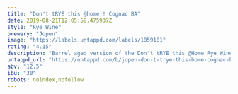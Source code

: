 ```yaml
---
title: "Don't tRYE this @home!! Cognac BA"
date: 2019-08-21T12:05:58.475937Z
style: "Rye Wine"
brewery: "Jopen"
image: "https://labels.untappd.com/labels/1859181"
rating: "4.15"
description: "Barrel aged version of the Don't tRYE this @Home Rye Wine. Aged for 228 days in cognac barrels (French oak)."
untappd_url: "https://untappd.com/b/jopen-don-t-trye-this-home-cognac-ba/1859181"
abv: "12.5"
ibu: "30"
robots: noindex,nofollow
---
```

